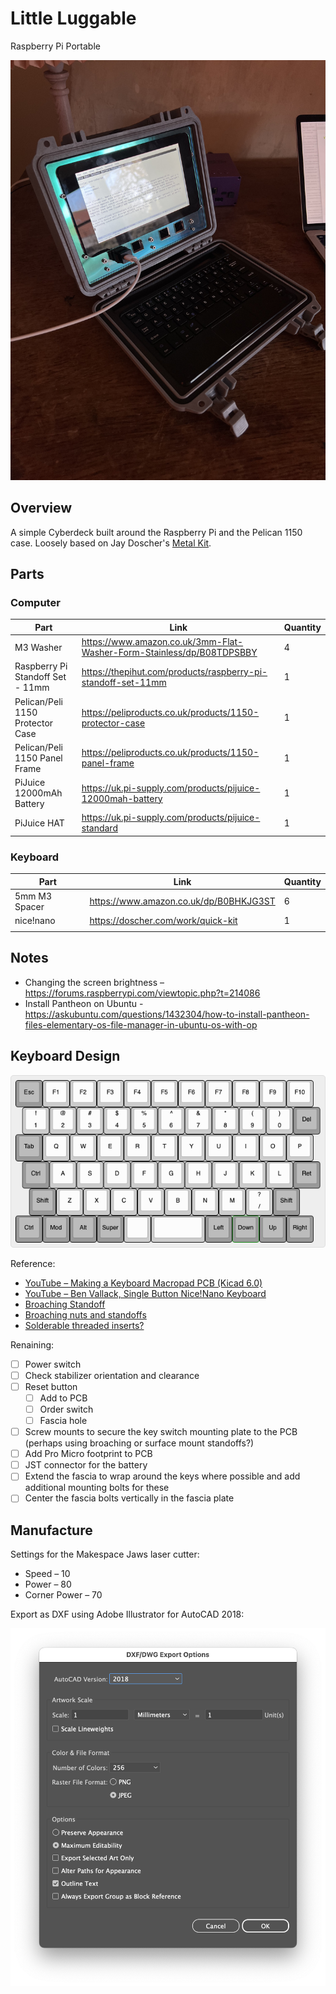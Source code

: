 # Little Luggable

Raspberry Pi Portable

![Photo of the Lunchbox Luggable sitting on a desk](images/hero.jpg)

## Overview

A simple Cyberdeck built around the Raspberry Pi and the Pelican 1150 case. Loosely based on Jay Doscher's [Metal Kit](https://doscher.com/work/metal-kit).

## Parts

### Computer

| **Part**                         | **Link**                                                     | **Quantity** |
| -------------------------------- | ------------------------------------------------------------ | ------------ |
| M3 Washer                        | https://www.amazon.co.uk/3mm-Flat-Washer-Form-Stainless/dp/B08TDPSBBY | 4            |
| Raspberry Pi Standoff Set - 11mm | https://thepihut.com/products/raspberry-pi-standoff-set-11mm | 1            |
| Pelican/Peli 1150 Protector Case | https://peliproducts.co.uk/products/1150-protector-case      | 1            |
| Pelican/Peli 1150 Panel Frame    | https://peliproducts.co.uk/products/1150-panel-frame         | 1            |
| PiJuice 12000mAh Battery         | https://uk.pi-supply.com/products/pijuice-12000mah-battery   | 1            |
| PiJuice HAT                      | https://uk.pi-supply.com/products/pijuice-standard           | 1            |

### Keyboard

| **Part**      | **Link**                               | **Quantity** |
| ------------- | -------------------------------------- | ------------ |
| 5mm M3 Spacer | https://www.amazon.co.uk/dp/B0BHKJG3ST | 6            |
| nice!nano     | https://doscher.com/work/quick-kit     | 1            |
|               |                                        |              |



## Notes

- Changing the screen brightness – https://forums.raspberrypi.com/viewtopic.php?t=214086
- Install Pantheon on Ubuntu - https://askubuntu.com/questions/1432304/how-to-install-pantheon-files-elementary-os-file-manager-in-ubuntu-os-with-op

## Keyboard Design

![Render of the 11.25u keyboard layout](images/keyboard.png)

Reference:

- [YouTube – Making a Keyboard Macropad PCB (Kicad 6.0)](https://www.youtube.com/watch?v=7O8xGd7Pd88)
- [YouTube – Ben Vallack, Single Button Nice!Nano Keyboard](https://www.youtube.com/watch?v=vr8LkjsRqZs)
- [Broaching Standoff](https://www.youtube.com/watch?v=TuJRveLrtYI)
- [Broaching nuts and standoffs](https://www.inserco.eu/en/broaching-inserts-ipcbricbfhiscbr/)
- [Solderable threaded inserts?](https://www.designdevelopmenttoday.com/new-products/fastening-assembly/fastening-assembly/product/21092287/keystone-electronics-corp-zero-height-threaded-inserts-for-pc-boards)

Renaining:

- [ ] Power switch
- [ ] Check stabilizer orientation and clearance
- [ ] Reset button
  - [ ] Add to PCB
  - [ ] Order switch
  - [ ] Fascia hole

- [ ] Screw mounts to secure the key switch mounting plate to the PCB (perhaps using broaching or surface mount standoffs?)
- [ ] Add Pro Micro footprint to PCB
- [ ] JST connector for the battery
- [ ] Extend the fascia to wrap around the keys where possible and add additional mounting bolts for these
- [ ] Center the fascia bolts vertically in the fascia plate

## Manufacture

Settings for the Makespace Jaws laser cutter:

- Speed – 10
- Power – 80
- Corner Power – 70

Export as DXF using Adobe Illustrator for AutoCAD 2018:

![Screenshot of Adobe Illustrator DXF export dialog](images/export-settings.png)
